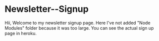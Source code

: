 # Newsletter--Signup

Hii, Welcome to my newsletter signup page.
Here I've not added "Node Modules" folder because it was too large.
You can see the actual sign up page in heroku.
